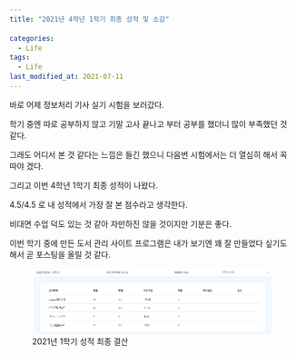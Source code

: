 ```yaml
---
title: "2021년 4학년 1학기 최종 성적 및 소감"

categories:
  - Life
tags: 
  - Life
last_modified_at: 2021-07-11
---
```


바로 어제 정보처리 기사 실기 시험을 보러갔다.

학기 중엔 따로 공부하지 않고 기말 고사 끝나고 부터 공부를 했더니 많이 부족했던 것 같다.

그래도 어디서 본 것 같다는 느낌은 들긴 했으니 다음번 시험에서는 더 열심히 해서 꼭 따야 겠다.

그리고 이번 4학년 1학기 최종 성적이 나왔다.

4.5/4.5 로 내 성적에서 가장 잘 본 점수라고 생각한다.

비대면 수업 덕도 있는 것 같아 자만하진 않을 것이지만 기분은 좋다.

이번 학기 중에 만든 도서 관리 사이트 프로그램은 내가 보기엔 꽤 잘 만들었다 싶기도 해서 곧 포스팅을 올릴 것 같다.

<figure class="align-center">
  <a href="/assets/images/2021-07-11-test-result.PNG"><img src="/assets/images/2021-07-11-test-result.PNG"></a>
  <figcaption>2021년 1학기 성적 최종 결산</figcaption>
</figure>


